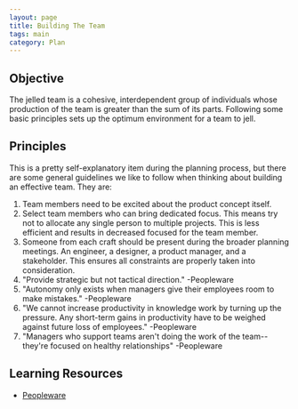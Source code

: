 ```yaml
---
layout: page
title: Building The Team
tags: main
category: Plan
---
```


## Objective
The jelled team is a cohesive, interdependent group of individuals whose production of the team is greater than the sum of its parts. Following some basic principles sets up the optimum environment for a team to jell. 

## Principles
This is a pretty self-explanatory item during the planning process, but there are some general guidelines we like to follow when thinking about building an effective team. They are:

1. Team members need to be excited about the product concept itself. 
2. Select team members who can bring dedicated focus. This means try not to allocate any single person to multiple projects. This is less efficient and results in decreased focused for the team member. 
3. Someone from each craft should be present during the broader planning meetings. An engineer, a designer, a product manager, and a stakeholder. This ensures all constraints are properly taken into consideration. 
4. "Provide strategic but not tactical direction." -Peopleware
5. "Autonomy only exists when managers give their employees room to make mistakes." -Peopleware
6. "We cannot increase productivity in knowledge work by turning up the pressure. Any short-term gains in productivity have to be weighed against future loss of employees." -Peopleware
7. "Managers who support teams aren't doing the work of the team--they're focused on healthy relationships" -Peopleware


## Learning Resources

* [Peopleware](http://www.amazon.com/Peopleware-Productive-Projects-Teams-3rd/dp/0321934113)